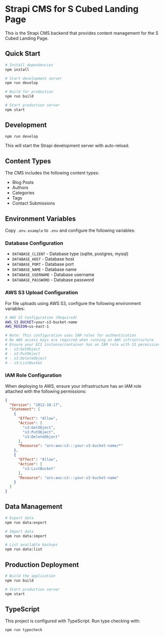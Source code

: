 # Strapi CMS for S Cubed Landing Page

This is the Strapi CMS backend that provides content management for the S Cubed Landing Page.

## Quick Start

```bash
# Install dependencies
npm install

# Start development server
npm run develop

# Build for production
npm run build

# Start production server
npm start
```

## Development

```bash
npm run develop
```

This will start the Strapi development server with auto-reload.

## Content Types

The CMS includes the following content types:
- Blog Posts
- Authors
- Categories
- Tags
- Contact Submissions

## Environment Variables

Copy `.env.example` to `.env` and configure the following variables:

### Database Configuration
- `DATABASE_CLIENT` - Database type (sqlite, postgres, mysql)
- `DATABASE_HOST` - Database host
- `DATABASE_PORT` - Database port
- `DATABASE_NAME` - Database name
- `DATABASE_USERNAME` - Database username
- `DATABASE_PASSWORD` - Database password

### AWS S3 Upload Configuration

For file uploads using AWS S3, configure the following environment variables:

```bash
# AWS S3 Configuration (Required)
AWS_S3_BUCKET=your-s3-bucket-name
AWS_REGION=us-east-1

# Note: This configuration uses IAM roles for authentication
# No AWS access keys are required when running on AWS infrastructure
# Ensure your EC2 instance/container has an IAM role with S3 permissions:
# - s3:GetObject
# - s3:PutObject
# - s3:DeleteObject
# - s3:ListBucket
```

### IAM Role Configuration

When deploying to AWS, ensure your infrastructure has an IAM role attached with the following permissions:

```json
{
  "Version": "2012-10-17",
  "Statement": [
    {
      "Effect": "Allow",
      "Action": [
        "s3:GetObject",
        "s3:PutObject",
        "s3:DeleteObject"
      ],
      "Resource": "arn:aws:s3:::your-s3-bucket-name/*"
    },
    {
      "Effect": "Allow",
      "Action": [
        "s3:ListBucket"
      ],
      "Resource": "arn:aws:s3:::your-s3-bucket-name"
    }
  ]
}
```

## Data Management

```bash
# Export data
npm run data:export

# Import data
npm run data:import

# List available backups
npm run data:list
```

## Production Deployment

```bash
# Build the application
npm run build

# Start production server
npm start
```

## TypeScript

This project is configured with TypeScript. Run type checking with:

```bash
npm run typecheck
```
